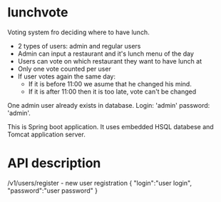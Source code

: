 # lunchvote
Voting system fro deciding where to have lunch.

 * 2 types of users: admin and regular users
 * Admin can input a restaurant and it's lunch menu of the day 
 * Users can vote on which restaurant they want to have lunch at
 * Only one vote counted per user
 * If user votes again the same day:
    - If it is before 11:00 we asume that he changed his mind.
    - If it is after 11:00 then it is too late, vote can't be changed

One admin user already exists in database. Login: 'admin' password: 'admin'. 

This is Spring boot application. It uses embedded HSQL databese and Tomcat application server. 

# API description

/v1/users/register - new user registration
{
    "login":"user login",
    "password":"user password"
}


